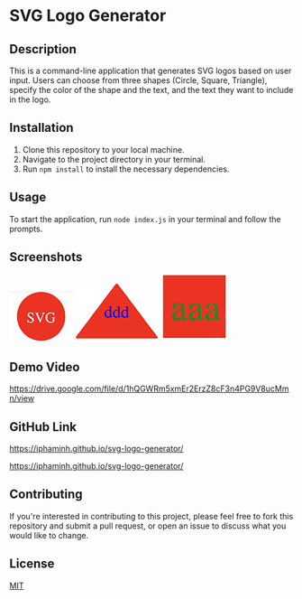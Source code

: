 # SVG Logo Generator

## Description

This is a command-line application that generates SVG logos based on user input. Users can choose from three shapes (Circle, Square, Triangle), specify the color of the shape and the text, and the text they want to include in the logo.

## Installation

1. Clone this repository to your local machine.
2. Navigate to the project directory in your terminal.
3. Run `npm install` to install the necessary dependencies.

## Usage

To start the application, run `node index.js` in your terminal and follow the prompts.

## Screenshots

![Alt text](<assets/Screenshot 2023-07-31 at 9.41.11 PM.png>)
![Alt text](<assets/Screenshot 2023-07-31 at 10.10.00 PM.png>)
![Alt text](<assets/Screenshot 2023-07-31 at 10.14.04 PM.png>)
## Demo Video

https://drive.google.com/file/d/1hQGWRm5xmEr2ErzZ8cF3n4PG9V8ucMmn/view

## GitHub Link 

https://iphaminh.github.io/svg-logo-generator/

https://iphaminh.github.io/svg-logo-generator/

## Contributing

If you're interested in contributing to this project, please feel free to fork this repository and submit a pull request, or open an issue to discuss what you would like to change.

## License

[MIT](https://choosealicense.com/licenses/mit/)
